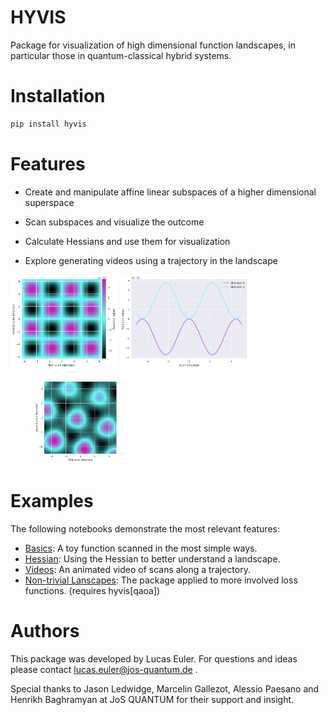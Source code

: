 # HYVIS

Package for visualization of high dimensional function landscapes,
in particular those in quantum-classical hybrid systems.


# Installation

```bash
pip install hyvis
```


# Features

- Create and manipulate affine linear subspaces of a higher dimensional superspace

- Scan subspaces and visualize the outcome

- Calculate Hessians and use them for visualization

- Explore generating videos using a trajectory in the landscape

<img src="pictures/basicplot.png" alt="basicplot" height="150"/>
<img src="pictures/basichessian.png" alt="basichessian" height="150"/>
<img src="pictures/bubble.gif" alt="bubble" height="150"/>




# Examples

The following notebooks demonstrate the most relevant features:

- [Basics](notebooks/example_basic_scan.ipynb): A toy function scanned in the most simple ways.
- [Hessian](notebooks/example_hessian.ipynb): Using the Hessian to better understand a landscape.
- [Videos](notebooks/example_video_scan.ipynb): An animated video of scans along a trajectory.
- [Non-trivial Lanscapes](notebooks/example_nontrivial_landscapes.ipynb): The package applied to more involved loss functions. (requires hyvis[qaoa])


# Authors

This package was developed by Lucas Euler. For questions and ideas please contact lucas.euler@jos-quantum.de .

Special thanks to Jason Ledwidge, Marcelin Gallezot, Alessio Paesano and Henrikh Baghramyan at JoS QUANTUM for their support and insight.
